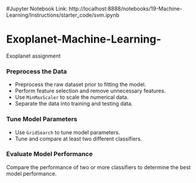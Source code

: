 #Jupyter Notebook Link:
http://localhost:8888/notebooks/19-Machine-Learning/Instructions/starter_code/svm.ipynb

# Exoplanet-Machine-Learning-
Exoplanet assignment

### Preprocess the Data

* Preprocess the raw dataset prior to fitting the model.
* Perform feature selection and remove unnecessary features.
* Use `MinMaxScaler` to scale the numerical data.
* Separate the data into training and testing data.

### Tune Model Parameters

* Use `GridSearch` to tune model parameters.
* Tune and compare at least two different classifiers.

### Evaluate Model Performance

Compare the performance of two or more classifiers to determine the best model performance.
